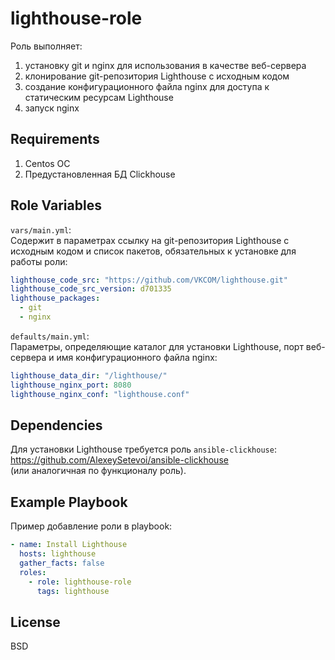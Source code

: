 lighthouse-role
=========

Роль выполняет:  
1. установку git и nginx для использования в качестве веб-сервера   
2. клонирование git-репозитория Lighthouse с исходным кодом  
3. создание конфигурационного файла nginx для доступа к статическим ресурсам Lighthouse  
4. запуск nginx  

Requirements
------------

1. Centos ОС
2. Предустановленная БД Clickhouse  

Role Variables
--------------

`vars/main.yml`:  
Содержит в параметрах ссылку на git-репозитория Lighthouse с исходным кодом и список пакетов, обязательных к установке для работы роли:     
```yaml
lighthouse_code_src: "https://github.com/VKCOM/lighthouse.git"
lighthouse_code_src_version: d701335
lighthouse_packages:
  - git
  - nginx
```

`defaults/main.yml`:  
Параметры, определяющие каталог для установки Lighthouse, порт веб-сервера и имя конфигурационного файла nginx:     
```yaml
lighthouse_data_dir: "/lighthouse/"
lighthouse_nginx_port: 8080
lighthouse_nginx_conf: "lighthouse.conf"
```

Dependencies
------------

Для установки Lighthouse требуется роль `ansible-clickhouse`: https://github.com/AlexeySetevoi/ansible-clickhouse  
(или аналогичная по функционалу роль).

Example Playbook
----------------

Пример добавление роли в playbook:  
```yaml
- name: Install Lighthouse
  hosts: lighthouse
  gather_facts: false
  roles:
    - role: lighthouse-role
      tags: lighthouse
```


License
-------

BSD
